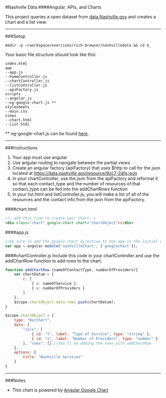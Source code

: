 #Nashville Data
####Angular, APIs, and Charts

This project queries a open dataset from [data.Nashville.gov](data.nashville.gov) and creates a chart and a list view.

------
###Setup
```
mkdir -p ~/workspace/exercises/rich-browser/nashvilledata && cd $_
```

Your basic file structure should look like this:
```
index.html
app
--app.js
--homeController.js
--chartController.js
--listController.js
--apiFactory.js
scripts
--angular.js
--ng-google-chart.js **
stylesheets
--main.css
views
--chart.html
--list.html
```
** ng-google-chart.js can be found [here](http://angular-google-chart.github.io/angular-google-chart/docs/latest/guides/getting-started/).

------
###Instructions

1. Your app must use angular
3. Use angular routing to navigate between the partial views
2. Create an angular factory (apiFactory) that uses $http to call for the json located at https://data.nashville.gov/resource/8zc7-2afq.json
3. In your chartController, use the json from the apiFactory and reformat it so that each contact_type and the number of resources of that contact_type can be fed into the addChartRows function
4. In your list.html and listController.js, you will make a list of all of the resources and the contact info from the json from the apiFactory.

####chart.html
```html
<!--add this line to create your chart-->
<div class="chart" google-chart chart="chartObject"></div> 
```

####app.js
```js
//be sure to add the google chart directive to the app in the initial declaration
var app = angular.module('nashvilleChart', ['googlechart']); 
```
####chartController.js
Include this code in your chartController and use the addChartRow function to add rows to the chart. 
```js
function addChartRow (nameOfContactType, numberOfProviders){
    var chartDatum = {
        c: [
            { v: nameOfService },
            { v: numberOfProviders }
        ]
    };
    $scope.chartObject.data.rows.push(chartDatum);
}

$scope.chartObject = {
	type: "BarChart",
	data: {
        "cols": [
            { id: "t", label: "Type of Service", type: "string" },
            { id: "s", label: "Number of Providers", type: "number" }
        ], "rows": [] //You'll be adding the rows with addChartRow
    },
    options: {
        title: "Nashville Services"
    }
}
```

------
###Notes

 - This chart is powered by [Angular Google Chart](https://github.com/angular-google-chart/angular-google-chart/)

